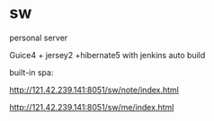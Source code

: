 # sw
personal server

Guice4 + jersey2 +hibernate5 with jenkins auto build

built-in spa:

http://121.42.239.141:8051/sw/note/index.html

http://121.42.239.141:8051/sw/me/index.html

